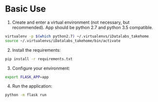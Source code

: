 # Basic Use
1. Create and enter a virtual environment (not necessary, but recommended). App
   should be python 2.7 and python 3.5 compatible.

```bash
virtualenv -p $(which python2.7) ~/.virtualenvs/iDatalabs_takehome
source ~/.virtualenvs/iDatalabs_takehome/bin/activate
```

2. Install the requirements:

```bash
pip install -r requirements.txt
```

3. Configure your environment:

```bash
export FLASK_APP=app
```

4. Run the application:

```bash
python -m flask run
```
